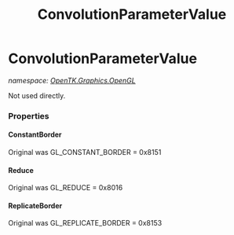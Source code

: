 ﻿---
title: ConvolutionParameterValue
---

# ConvolutionParameterValue
_namespace: [OpenTK.Graphics.OpenGL](N-OpenTK.Graphics.OpenGL.html)_

Not used directly.



### Properties

#### ConstantBorder
Original was GL_CONSTANT_BORDER = 0x8151
#### Reduce
Original was GL_REDUCE = 0x8016
#### ReplicateBorder
Original was GL_REPLICATE_BORDER = 0x8153


